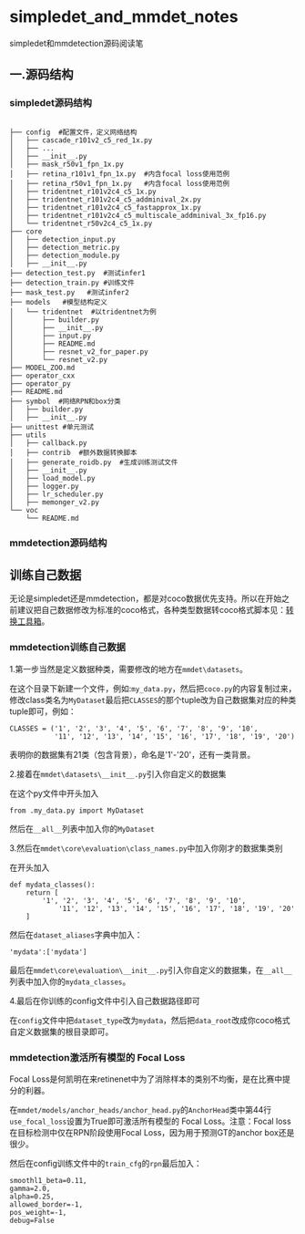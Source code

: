 # simpledet_and_mmdet_notes
simpledet和mmdetection源码阅读笔


## 一.源码结构
### simpledet源码结构

```

├── config  #配置文件，定义网络结构
│   ├── cascade_r101v2_c5_red_1x.py
│   ├── ...
│   ├── __init__.py
│   ├── mask_r50v1_fpn_1x.py
│   ├── retina_r101v1_fpn_1x.py  #内含focal loss使用范例
│   ├── retina_r50v1_fpn_1x.py   #内含focal loss使用范例
│   ├── tridentnet_r101v2c4_c5_1x.py
│   ├── tridentnet_r101v2c4_c5_addminival_2x.py
│   ├── tridentnet_r101v2c4_c5_fastapprox_1x.py
│   ├── tridentnet_r101v2c4_c5_multiscale_addminival_3x_fp16.py
│   └── tridentnet_r50v2c4_c5_1x.py
├── core
│   ├── detection_input.py
│   ├── detection_metric.py
│   ├── detection_module.py
│   ├── __init__.py
├── detection_test.py  #测试infer1
├── detection_train.py #训练文件
├── mask_test.py   #测试infer2
├── models   #模型结构定义
│   └── tridentnet  #以tridentnet为例
│       ├── builder.py
│       ├── __init__.py
│       ├── input.py
│       ├── README.md
│       ├── resnet_v2_for_paper.py
│       └── resnet_v2.py
├── MODEL_ZOO.md
├── operator_cxx
├── operator_py
├── README.md
├── symbol  #网络RPN和box分类
│   ├── builder.py
│   ├── __init__.py
├── unittest #单元测试
├── utils
│   ├── callback.py
│   ├── contrib  #额外数据转换脚本
│   ├── generate_roidb.py  #生成训练测试文件
│   ├── __init__.py
│   ├── load_model.py
│   ├── logger.py
│   ├── lr_scheduler.py
│   ├── memonger_v2.py
└── voc
    └── README.md

```

### mmdetection源码结构

## 训练自己数据

无论是simpledet还是mmdetection，都是对coco数据优先支持。所以在开始之前建议把自己数据修改为标准的coco格式，各种类型数据转coco格式脚本见：[转换工具箱](https://github.com/spytensor/prepare_detection_dataset)。

### mmdetection训练自己数据

1.第一步当然是定义数据种类，需要修改的地方在`mmdet\datasets`。

在这个目录下新建一个文件，例如:`my_data.py`，然后把`coco.py`的内容复制过来，修改class类名为`MyDataset`最后把`CLASSES`的那个tuple改为自己数据集对应的种类tuple即可，例如：

```    
CLASSES = ('1', '2', '3', '4', '5', '6', '7', '8', '9', '10',
           '11', '12', '13', '14', '15', '16', '17', '18', '19', '20')
```
表明你的数据集有21类（包含背景），命名是'1'-'20'，还有一类背景。

2.接着在`mmdet\datasets\__init__.py`引入你自定义的数据集

在这个py文件中开头加入
```
from .my_data.py import MyDataset
```
然后在`__all__`列表中加入你的`MyDataset`

3.然后在`mmdet\core\evaluation\class_names.py`中加入你刚才的数据集类别

在开头加入
```
def mydata_classes():
    return [
        '1', '2', '3', '4', '5', '6', '7', '8', '9', '10',
            '11', '12', '13', '14', '15', '16', '17', '18', '19', '20'
    ]
```

然后在`dataset_aliases`字典中加入：
```
'mydata':['mydata']
```

最后在`mmdet\core\evaluation\__init__.py`引入你自定义的数据集，在`__all__`列表中加入你的`mydata_classes`。

4.最后在你训练的config文件中引入自己数据路径即可

在`config`文件中把`dataset_type`改为`mydata`，然后把`data_root`改成你coco格式自定义数据集的根目录即可。

### mmdetection激活所有模型的 Focal Loss

Focal Loss是何凯明在来retinenet中为了消除样本的类别不均衡，是在比赛中提分的利器。

在`mmdet/models/anchor_heads/anchor_head.py`的`AnchorHead`类中第44行`use_focal_loss`设置为True即可激活所有模型的 Focal Loss。注意：Focal loss在目标检测中仅在RPN阶段使用Focal Loss，因为用于预测GT的anchor box还是很少。

然后在config训练文件中的`train_cfg`的`rpn`最后加入：

```
smoothl1_beta=0.11,
gamma=2.0,
alpha=0.25,
allowed_border=-1,
pos_weight=-1,
debug=False
```
